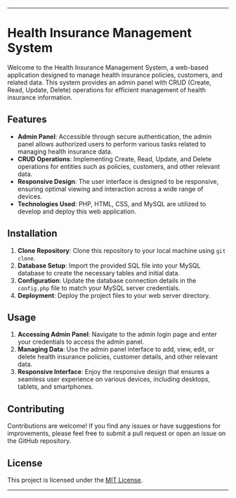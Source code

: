 
---

# Health Insurance Management System

Welcome to the Health Insurance Management System, a web-based application designed to manage health insurance policies, customers, and related data. This system provides an admin panel with CRUD (Create, Read, Update, Delete) operations for efficient management of health insurance information.

## Features

- **Admin Panel**: Accessible through secure authentication, the admin panel allows authorized users to perform various tasks related to managing health insurance data.
- **CRUD Operations**: Implementing Create, Read, Update, and Delete operations for entities such as policies, customers, and other relevant data.
- **Responsive Design**: The user interface is designed to be responsive, ensuring optimal viewing and interaction across a wide range of devices.
- **Technologies Used**: PHP, HTML, CSS, and MySQL are utilized to develop and deploy this web application.

## Installation

1. **Clone Repository**: Clone this repository to your local machine using `git clone`.
2. **Database Setup**: Import the provided SQL file into your MySQL database to create the necessary tables and initial data.
3. **Configuration**: Update the database connection details in the `config.php` file to match your MySQL server credentials.
4. **Deployment**: Deploy the project files to your web server directory.

## Usage

1. **Accessing Admin Panel**: Navigate to the admin login page and enter your credentials to access the admin panel.
2. **Managing Data**: Use the admin panel interface to add, view, edit, or delete health insurance policies, customer details, and other relevant data.
3. **Responsive Interface**: Enjoy the responsive design that ensures a seamless user experience on various devices, including desktops, tablets, and smartphones.

## Contributing

Contributions are welcome! If you find any issues or have suggestions for improvements, please feel free to submit a pull request or open an issue on the GitHub repository.

## License

This project is licensed under the [MIT License](LICENSE).

---
